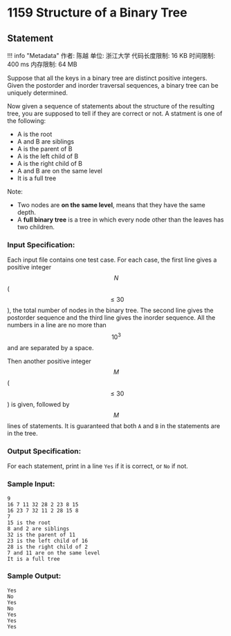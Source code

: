 
# 1159 Structure of a Binary Tree

## Statement

!!! info "Metadata"
    作者: 陈越
    单位: 浙江大学
    代码长度限制: 16 KB
    时间限制: 400 ms
    内存限制: 64 MB

Suppose that all the keys in a binary tree are distinct positive integers. Given the postorder and inorder traversal sequences, a binary tree can be uniquely determined.

Now given a sequence of statements about the structure of the resulting tree, you are supposed to tell if they are correct or not.  A statment is one of the following:

- A is the root
- A and B are siblings
- A is the parent of B
- A is the left child of B
- A is the right child of B
- A and B are on the same level
- It is a full tree

Note:

- Two nodes are **on the same level**, means that they have the same depth.
- A **full binary tree** is a tree in which every node other than the leaves has two children.

### Input Specification:

Each input file contains one test case. For each case, the first line gives a positive integer $$N$$ ($$\le 30$$), the total number of nodes in the binary tree. The second line gives the postorder sequence and the third line gives the inorder sequence. All the numbers in a line are no more than $$10^3$$ and are separated by a space.

Then another positive integer $$M$$ ($$\le 30$$) is given, followed by $$M$$ lines of statements.  It is guaranteed that both `A` and `B` in the statements are in the tree.

### Output Specification:

For each statement, print in a line `Yes` if it is correct, or `No` if not.

### Sample Input:
```plaintext
9
16 7 11 32 28 2 23 8 15
16 23 7 32 11 2 28 15 8
7
15 is the root
8 and 2 are siblings
32 is the parent of 11
23 is the left child of 16
28 is the right child of 2
7 and 11 are on the same level
It is a full tree
```

### Sample Output:
```plaintext
Yes
No
Yes
No
Yes
Yes
Yes
```


